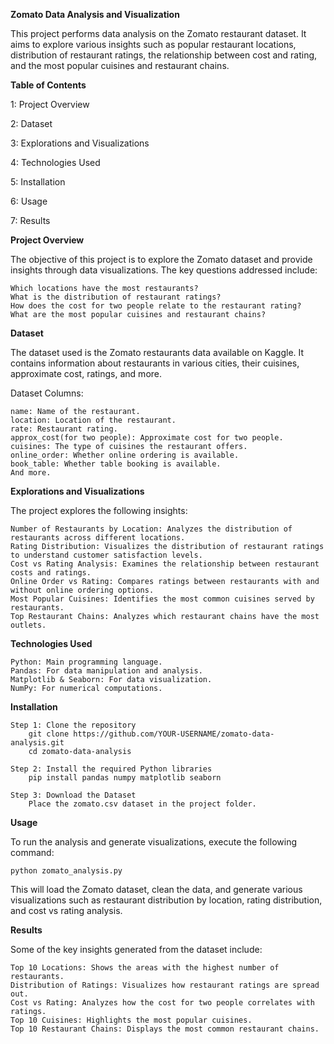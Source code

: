 **Zomato Data Analysis and Visualization**

This project performs data analysis on the Zomato restaurant dataset. It aims to explore various insights such as popular restaurant locations, distribution of restaurant ratings, the relationship between cost and rating, and the most popular cuisines and restaurant chains.

**Table of Contents**

1: Project Overview

2: Dataset

3: Explorations and Visualizations

4: Technologies Used

5: Installation

6: Usage

7: Results

**Project Overview**

The objective of this project is to explore the Zomato dataset and provide insights through data visualizations. The key questions addressed include:

    Which locations have the most restaurants?
    What is the distribution of restaurant ratings?
    How does the cost for two people relate to the restaurant rating?
    What are the most popular cuisines and restaurant chains?

**Dataset**

The dataset used is the Zomato restaurants data available on Kaggle. It contains information about restaurants in various cities, their cuisines, approximate cost, ratings, and more.


Dataset Columns:
    
    name: Name of the restaurant.
    location: Location of the restaurant.
    rate: Restaurant rating.
    approx_cost(for two people): Approximate cost for two people.
    cuisines: The type of cuisines the restaurant offers.
    online_order: Whether online ordering is available.
    book_table: Whether table booking is available.
    And more.

**Explorations and Visualizations**

The project explores the following insights:

    Number of Restaurants by Location: Analyzes the distribution of restaurants across different locations.
    Rating Distribution: Visualizes the distribution of restaurant ratings to understand customer satisfaction levels.
    Cost vs Rating Analysis: Examines the relationship between restaurant costs and ratings.
    Online Order vs Rating: Compares ratings between restaurants with and without online ordering options.
    Most Popular Cuisines: Identifies the most common cuisines served by restaurants.
    Top Restaurant Chains: Analyzes which restaurant chains have the most outlets.

**Technologies Used**

    Python: Main programming language.
    Pandas: For data manipulation and analysis.
    Matplotlib & Seaborn: For data visualization.
    NumPy: For numerical computations.

**Installation**
        
    Step 1: Clone the repository
        git clone https://github.com/YOUR-USERNAME/zomato-data-analysis.git
        cd zomato-data-analysis

    Step 2: Install the required Python libraries
        pip install pandas numpy matplotlib seaborn

    Step 3: Download the Dataset
        Place the zomato.csv dataset in the project folder.

**Usage**

To run the analysis and generate visualizations, execute the following command:

    python zomato_analysis.py
This will load the Zomato dataset, clean the data, and generate various visualizations such as restaurant distribution by location, rating distribution, and cost vs rating analysis.

**Results**

Some of the key insights generated from the dataset include:

    Top 10 Locations: Shows the areas with the highest number of restaurants.
    Distribution of Ratings: Visualizes how restaurant ratings are spread out.
    Cost vs Rating: Analyzes how the cost for two people correlates with ratings.
    Top 10 Cuisines: Highlights the most popular cuisines.
    Top 10 Restaurant Chains: Displays the most common restaurant chains.
